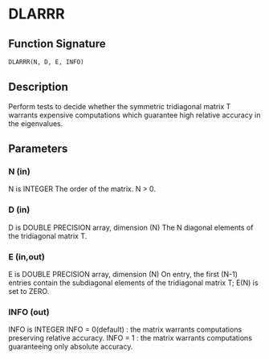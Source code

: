 # DLARRR

## Function Signature

```fortran
DLARRR(N, D, E, INFO)
```

## Description


 Perform tests to decide whether the symmetric tridiagonal matrix T
 warrants expensive computations which guarantee high relative accuracy
 in the eigenvalues.

## Parameters

### N (in)

N is INTEGER The order of the matrix. N > 0.

### D (in)

D is DOUBLE PRECISION array, dimension (N) The N diagonal elements of the tridiagonal matrix T.

### E (in,out)

E is DOUBLE PRECISION array, dimension (N) On entry, the first (N-1) entries contain the subdiagonal elements of the tridiagonal matrix T; E(N) is set to ZERO.

### INFO (out)

INFO is INTEGER INFO = 0(default) : the matrix warrants computations preserving relative accuracy. INFO = 1 : the matrix warrants computations guaranteeing only absolute accuracy.


